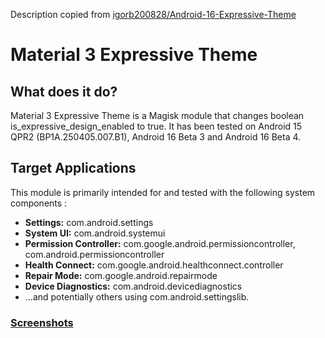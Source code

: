 Description copied from [igorb200828/Android-16-Expressive-Theme](https://github.com/igorb200828/Android-16-Expressive-Theme)

# Material 3 Expressive Theme

## What does it do?

Material 3 Expressive Theme is a Magisk module that changes boolean is_expressive_design_enabled to true. It has been tested on Android 15 QPR2 (BP1A.250405.007.B1), Android 16 Beta 3 and Android 16 Beta 4.

## Target Applications

This module is primarily intended for and tested with the following system components :

*   **Settings:** com.android.settings
*   **System UI:** com.android.systemui
*   **Permission Controller:** com.google.android.permissioncontroller, com.android.permissioncontroller
*   **Health Connect:** com.google.android.healthconnect.controller
*   **Repair Mode:** com.google.android.repairmode
*   **Device Diagnostics:** com.android.devicediagnostics
*   ...and potentially others using com.android.settingslib.

### [Screenshots](https://github.com/igorb200828/Android-16-Expressive-Theme/tree/master/img)
